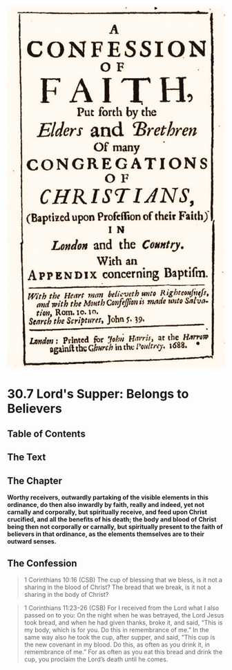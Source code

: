 <img class="intro-right" src="art-1689.png">

# 30.7 Lord's Supper: Belongs to Believers

## Table of Contents

<!-- toc -->

## The Text

## The Chapter

**Worthy receivers, outwardly partaking of the visible elements in this ordinance, do then also inwardly by faith, really and indeed, yet not carnally and corporally, but spiritually receive, and feed upon Christ crucified, and all the benefits of his death; the body and blood of Christ being then not corporally or carnally, but spiritually present to the faith of believers in that ordinance, as the elements themselves are to their outward senses.**

<!-- 
This page discusses the participation of believers in the Lord's Supper. It explains that worthy receivers, while outwardly partaking of the visible elements, also inwardly by faith spiritually receive and feed upon Christ crucified and the benefits of His death. The body and blood of Christ are spiritually present to the faith of believers in the ordinance. The page includes references to 1 Corinthians 10:16 and 1 Corinthians 11:23-26 from the Christian Standard Bible (CSB) to support these points.
-->

## The Confession

>1 Corinthians 10:16 (CSB) The cup of blessing that we bless, is it not a sharing in the blood of Christ? The bread that we break, is it not a sharing in the body of Christ?

>1 Corinthians 11:23–26 (CSB) For I received from the Lord what I also passed on to you: On the night when he was betrayed, the Lord Jesus took bread, and when he had given thanks, broke it, and said, “This is my body, which is for you. Do this in remembrance of me.” In the same way also he took the cup, after supper, and said, “This cup is the new covenant in my blood. Do this, as often as you drink it, in remembrance of me.” For as often as you eat this bread and drink the cup, you proclaim the Lord’s death until he comes.
